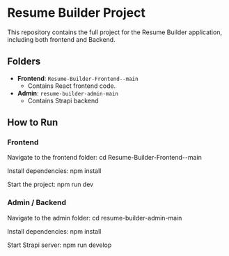 # Resume Builder Project

This repository contains the full project for the Resume Builder application, including both frontend and Backend.

## Folders

- **Frontend**: `Resume-Builder-Frontend--main`
  - Contains React frontend code.
- **Admin**: `resume-builder-admin-main`
  - Contains Strapi backend

## How to Run

### Frontend
Navigate to the frontend folder:
  cd Resume-Builder-Frontend--main
   
Install dependencies:
  npm install

Start the project:
  npm run dev

### Admin / Backend
Navigate to the admin folder:
  cd resume-builder-admin-main

Install dependencies:
  npm install
  
Start Strapi server:
  npm run develop

